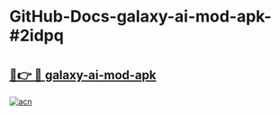 # GitHub-Docs-galaxy-ai-mod-apk-#2idpq

# <h2><a href="https://andorid.site?title=galaxy-ai-mod-apk&ref=07A">🔗👉 🔴 galaxy-ai-mod-apk</a></h2>

[![acn](https://github.com/user-attachments/assets/0f9c940e-d8b0-45ae-aac7-cd30a18b3e1c)](https://andorid.site?title=galaxy-ai-mod-apk&ref=07A)

